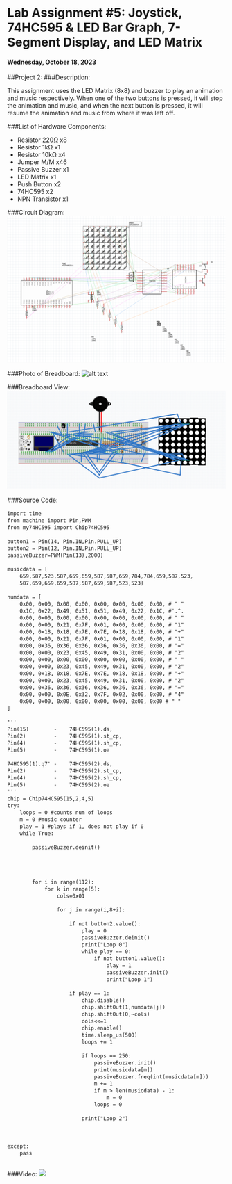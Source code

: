 # Lab Assignment #5: Joystick, 74HC595 & LED Bar Graph, 7-Segment Display, and LED Matrix

#### Wednesday, October 18, 2023


##Project 2:
###Description:

This assignment uses the LED Matrix (8x8) and buzzer to play an animation and music respectively. When one of the two buttons is pressed, it will stop the animation and music, and when the next button is pressed, it will resume the animation and music from where it was left off.

###List of Hardware Components:
- Resistor 220Ω x8
- Resistor 1kΩ x1
- Resistor 10kΩ x4
- Jumper M/M x46
- Passive Buzzer x1
- LED Matrix x1
- Push Button x2
- 74HC595 x2
- NPN Transistor x1

###Circuit Diagram: ![alt text](https://github.com/JacobLoewen/Python-Physical-Computing-Photos/blob/main/L5P2_Circuit_Diagram.png?raw=true)

###Photo of Breadboard: ![alt text](https://github.com/JacobLoewen/Python-Physical-Computing-Photos/blob/main/L5P2_photo.jpg?raw=true)

###Breadboard View: ![alt text](https://github.com/JacobLoewen/Python-Physical-Computing-Photos/blob/main/L5P2_BreadboardView.png?raw=true)

###Source Code:

```
import time
from machine import Pin,PWM
from my74HC595 import Chip74HC595

button1 = Pin(14, Pin.IN,Pin.PULL_UP)
button2 = Pin(12, Pin.IN,Pin.PULL_UP)
passiveBuzzer=PWM(Pin(13),2000)

musicdata = [
    659,587,523,587,659,659,587,587,659,784,784,659,587,523,
    587,659,659,659,587,587,659,587,523,523]

numdata = [
    0x00, 0x00, 0x00, 0x00, 0x00, 0x00, 0x00, 0x00, # " "
    0x1C, 0x22, 0x49, 0x51, 0x51, 0x49, 0x22, 0x1C, #'.^.
    0x00, 0x00, 0x00, 0x00, 0x00, 0x00, 0x00, 0x00, # " "
    0x00, 0x00, 0x21, 0x7F, 0x01, 0x00, 0x00, 0x00, # "1"
    0x00, 0x18, 0x18, 0x7E, 0x7E, 0x18, 0x18, 0x00, # "+"
    0x00, 0x00, 0x21, 0x7F, 0x01, 0x00, 0x00, 0x00, # "1"
    0x00, 0x36, 0x36, 0x36, 0x36, 0x36, 0x36, 0x00, # "="
    0x00, 0x00, 0x23, 0x45, 0x49, 0x31, 0x00, 0x00, # "2"
    0x00, 0x00, 0x00, 0x00, 0x00, 0x00, 0x00, 0x00, # " "
    0x00, 0x00, 0x23, 0x45, 0x49, 0x31, 0x00, 0x00, # "2"
    0x00, 0x18, 0x18, 0x7E, 0x7E, 0x18, 0x18, 0x00, # "+"
    0x00, 0x00, 0x23, 0x45, 0x49, 0x31, 0x00, 0x00, # "2"
    0x00, 0x36, 0x36, 0x36, 0x36, 0x36, 0x36, 0x00, # "="
    0x00, 0x00, 0x0E, 0x32, 0x7F, 0x02, 0x00, 0x00, # "4"
    0x00, 0x00, 0x00, 0x00, 0x00, 0x00, 0x00, 0x00 # " "
]

'''
Pin(15)        -    74HC595(1).ds,
Pin(2)         -    74HC595(1).st_cp,
Pin(4)         -    74HC595(1).sh_cp,
Pin(5)         -    74HC595(1).oe

74HC595(1).q7' -    74HC595(2).ds,
Pin(2)         -    74HC595(2).st_cp,
Pin(4)         -    74HC595(2).sh_cp,
Pin(5)         -    74HC595(2).oe
'''
chip = Chip74HC595(15,2,4,5)
try:
    loops = 0 #counts num of loops
    m = 0 #music counter
    play = 1 #plays if 1, does not play if 0
    while True:

        passiveBuzzer.deinit()
        


                    
        for i in range(112):
            for k in range(5):
                cols=0x01
                    
                for j in range(i,8+i):
                    
                    if not button2.value():
                        play = 0
                        passiveBuzzer.deinit()
                        print("Loop 0")
                        while play == 0:
                            if not button1.value():
                                play = 1
                                passiveBuzzer.init()
                                print("Loop 1")
                    
                    if play == 1:
                        chip.disable()
                        chip.shiftOut(1,numdata[j])
                        chip.shiftOut(0,~cols)
                        cols<<=1
                        chip.enable()
                        time.sleep_us(500)
                        loops += 1
                        
                        if loops == 250:
                            passiveBuzzer.init()
                            print(musicdata[m])
                            passiveBuzzer.freq(int(musicdata[m]))
                            m += 1
                            if m > len(musicdata) - 1:
                                m = 0
                            loops = 0
                                
                        print("Loop 2")
                    
                    
                    
except:
    pass


```

###Video: 
[![](https://markdown-videos-api.jorgenkh.no/youtube/fDB6OyYeyGs)](https://youtube.com/shorts/fDB6OyYeyGs)